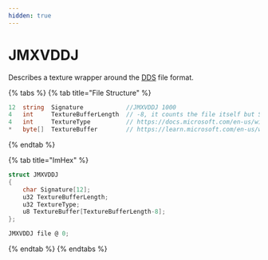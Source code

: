 ```yaml
---
hidden: true
---
```


# JMXVDDJ

Describes a texture wrapper around the [DDS](https://en.wikipedia.org/wiki/DirectDraw_Surface) file format.&#x20;

{% tabs %}
{% tab title="File Structure" %}
```csharp
12  string  Signature            //JMXVDDJ 1000
4   int     TextureBufferLength  // -8, it counts the file itself but Signature
4   int     TextureType          // https://docs.microsoft.com/en-us/windows/win32/direct3d9/d3dresourcetype
*   byte[]  TextureBuffer        // https://learn.microsoft.com/en-us/windows/win32/direct3ddds/dx-graphics-dds
```
{% endtab %}

{% tab title="ImHex" %}
```c
struct JMXVDDJ
{
    char Signature[12];
    u32 TextureBufferLength;
    u32 TextureType;
    u8 TextureBuffer[TextureBufferLength-8];
};

JMXVDDJ file @ 0;
```
{% endtab %}
{% endtabs %}
